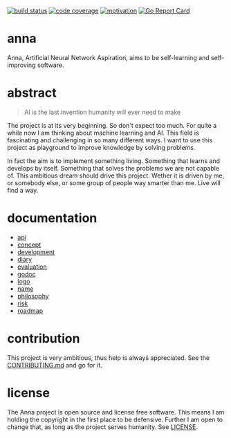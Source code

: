 [![build status](https://travis-ci.org/xh3b4sd/anna.svg?branch=master)](https://travis-ci.org/xh3b4sd/anna) [![code coverage](https://codecov.io/github/xh3b4sd/anna/coverage.svg?branch=master)](https://codecov.io/github/xh3b4sd/anna?branch=master) [![motivation](https://img.shields.io/badge/made%20with-%E2%99%A1-ff69b4.svg)](https://github.com/xh3b4sd/anna) [![Go Report Card](https://goreportcard.com/badge/github.com/xh3b4sd/anna)](https://goreportcard.com/report/github.com/xh3b4sd/anna)

# anna
Anna, Artificial Neural Network Aspiration, aims to be self-learning and
self-improving software.

# abstract

> AI is the last invention humanity will ever need to make

The project is at its very beginning. So don't expect too much. For quite a
while now I am thinking about machine learning and AI. This field is
fascinating and challenging in so many different ways. I want to use this
project as playground to improve knowledge by solving problems.

In fact the aim is to implement something living. Something that learns and
develops by itself. Something that solves the problems we are not capable of.
This ambitious dream should drive this project. Wether it is driven by me, or
somebody else, or some group of people way smarter than me. Live will find a way.

# documentation
- [api](doc/api)
- [concept](doc/concept)
- [development](doc/development)
- [diary](doc/diary)
- [evaluation](doc/evaluation)
- [godoc](https://godoc.org/github.com/xh3b4sd/anna)
- [logo](doc/logo)
- [name](doc/name)
- [philosophy](doc/philosophy)
- [risk](doc/risk)
- [roadmap](doc/roadmap)

# contribution
This project is very ambitious, thus help is always appreciated. See the
[CONTRIBUTING.md](/.github.com/CONTRIBUTING.md) and go for it.

# license
The Anna project is open source and license free software. This means I am
holding the copyright in the first place to be defensive. Further I am open to
change that, as long as the project serves humanity. See [LICENSE](LICENSE).

